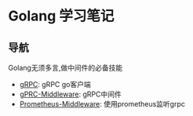 # Golang 学习笔记

## 导航
Golang无须多言,做中间件的必备技能

- [gRPC](https://godoc.org/google.golang.org/grpc#pkg-constants): gRPC go客户端
- [gPRC-Middleware](https://github.com/grpc-ecosystem/go-grpc-middleware): gRPC中间件
- [Prometheus-Middleware](https://github.com/grpc-ecosystem/go-grpc-prometheus): 使用prometheus监听grpc

